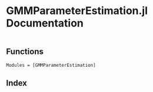 # GMMParameterEstimation.jl Documentation

```@contents
```

## Functions

```@autodocs
Modules = [GMMParameterEstimation]
```

## Index

```@index
```
